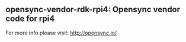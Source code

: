 opensync-vendor-rdk-rpi4: Opensync vendor code for rpi4
----------------------------

For more info please visit: http://opensync.io/
